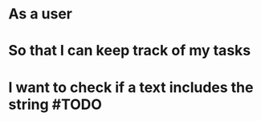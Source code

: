# As a user
# So that I can keep track of my tasks
# I want to check if a text includes the string #TODO